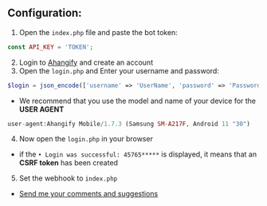 




**Configuration:**
---------

1. Open the `index.php` file and paste the bot token:
```php
const API_KEY = 'TOKEN';
```
2. Login to [Ahangify](https://ahangify/login) and create an account
3. Open the `login.php` and Enter your username and password:
```php
$login = json_encode(['username' => 'UserName', 'password' => 'Password']);
  ```
  
  - We recommend that you use the model and name of your device for the **USER AGENT**
  ```php
  user-agent:Ahangify Mobile/1.7.3 (Samsung SM-A217F, Android 11 "30")
  ```

4. Now open the `login.php` in your browser

* if the `• Login was successful: 45765*****` is displayed, it means that an **CSRF token** has been created


5. Set the webhook to `index.php`

* [Send me your comments and suggestions](https://t.me/is_false)
